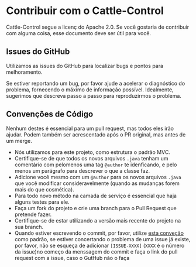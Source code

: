 # Contribuir com o Cattle-Control

Cattle-Control segue a licenç do Apache 2.0. Se você gostaria de contribuir com alguma coisa, esse documento deve ser útil para você.

## Issues do GitHub
Utilizamos as issues do GitHub para localizar bugs e pontos para melhoramento.

Se estiver reportando um bug, por favor ajude a acelerar o diagnóstico do problema, fornecendo o máximo de informação possível. Idealmente, sugerimos que descreva passo a passo para reproduzirmos o problema.

## Convenções de Código
Nenhum destes é essencial para um pull request, mas todos eles irão ajudar.  Podem também ser acrescentado após o PR original, mas antes de um merge.

* Nós utilizamos para este projeto, como estrutura o padrão MVC.
* Certifique-se de que todos os novos arquivos `.java` tenham um comentário com pelomenos uma tag `@author` te idenficando, e pelo menos um parágrafo para descrever o que a classe faz.
* Adicione você mesmo com um `@author` para os novos arquivos `.java` que você modificar consideravelmente (quando as mudanças forem mais do que cosmética).
* Para todo novo método na camada de serviço é essencial que haja alguns testes para ele.
* Faça um fork do projeto e crie uma branch para o Pull Request que pretende fazer.
* Certifique-se de estar utilizando a versão mais recente do projeto na sua branch.
* Quando estiver escrevendo o commit, por favor, utilize [esta conveção](https://tbaggery.com/2008/04/19/a-note-about-git-commit-messages.html) como padrão, se estiver concertando o problema de uma issue já existe, por favor, não se esqueça de adicionar `[ISSUE-XXXX]` (`XXXX` é o número da issue)no começo da menssagem do commit e faça o link do pull request com a issue, caso o GutHub não o faça 
